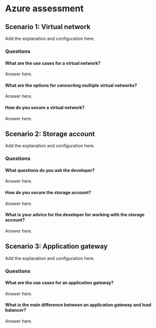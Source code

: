 # Azure assessment

## Scenario 1: Virtual network
Add the explanation and configuration here.

### Questions
#### What are the use cases for a virtual network?
Answer here.

#### What are the options for connecting multiple virtual networks?
Answer here.

#### How do you secure a virtual network?
Answer here.


## Scenario 2: Storage account
Add the explanation and configuration here.

### Questions
#### What questions do you ask the developer?
Answer here.

#### How do you secure the storage account?
Answer here.

#### What is your advice for the developer for working with the storage account?
Answer here.


## Scenario 3: Application gateway
Add the explanation and configuration here.

### Questions
#### What are the use cases for an application gateway?
Answer here.

#### What is the main difference between an application gateway and load balancer?
Answer here.